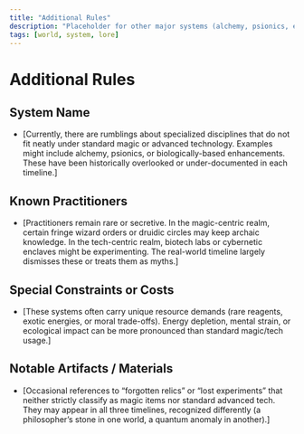 ```yaml
---
title: "Additional Rules"
description: "Placeholder for other major systems (alchemy, psionics, etc.) not covered elsewhere."
tags: [world, system, lore]
---
```


# Additional Rules

## System Name
- [Currently, there are rumblings about specialized disciplines that do not fit neatly under standard magic or advanced technology. Examples might include alchemy, psionics, or biologically-based enhancements. These have been historically overlooked or under-documented in each timeline.]

## Known Practitioners
- [Practitioners remain rare or secretive. In the magic-centric realm, certain fringe wizard orders or druidic circles may keep archaic knowledge. In the tech-centric realm, biotech labs or cybernetic enclaves might be experimenting. The real-world timeline largely dismisses these or treats them as myths.]

## Special Constraints or Costs
- [These systems often carry unique resource demands (rare reagents, exotic energies, or moral trade-offs). Energy depletion, mental strain, or ecological impact can be more pronounced than standard magic/tech usage.]

## Notable Artifacts / Materials
- [Occasional references to “forgotten relics” or “lost experiments” that neither strictly classify as magic items nor standard advanced tech. They may appear in all three timelines, recognized differently (a philosopher’s stone in one world, a quantum anomaly in another).]
